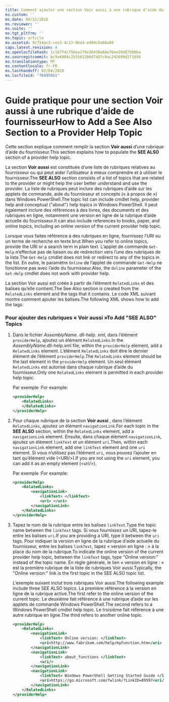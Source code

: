 ```yaml
---
title: Comment ajouter une section Voir aussi à une rubrique d’aide du fournisseur | Microsoft Docs
ms.custom: ''
ms.date: 09/12/2016
ms.reviewer: ''
ms.suite: ''
ms.tgt_pltfrm: ''
ms.topic: article
ms.assetid: 9c754ac3-cee3-4c13-9bad-e499c8a68a09
caps.latest.revision: 4
ms.openlocfilehash: 1c1b7f4cf56ea2f9e30438a60e7bee29d87b80ba
ms.sourcegitcommit: bc9a4904c2b1561386d748fc9ac242699d2f1694
ms.translationtype: MT
ms.contentlocale: fr-FR
ms.lasthandoff: 02/04/2020
ms.locfileid: "76995951"
---
```

# <a name="how-to-add-a-see-also-section-to-a-provider-help-topic"></a><span data-ttu-id="dd9d1-102">Guide pratique pour une section Voir aussi à une rubrique d’aide de fournisseur</span><span class="sxs-lookup"><span data-stu-id="dd9d1-102">How to Add a See Also Section to a Provider Help Topic</span></span>

<span data-ttu-id="dd9d1-103">Cette section explique comment remplir la section **Voir aussi** d’une rubrique d’aide du fournisseur.</span><span class="sxs-lookup"><span data-stu-id="dd9d1-103">This section explains how to populate the **SEE ALSO** section of a provider help topic.</span></span>

<span data-ttu-id="dd9d1-104">La section **Voir aussi** est constituée d’une liste de rubriques relatives au fournisseur ou qui peut aider l’utilisateur à mieux comprendre et à utiliser le fournisseur.</span><span class="sxs-lookup"><span data-stu-id="dd9d1-104">The **SEE ALSO** section consists of a list of topics that are related to the provider or might help the user better understand and use the provider.</span></span> <span data-ttu-id="dd9d1-105">La liste de rubriques peut inclure des rubriques d’aide sur les applets de commande, aide du fournisseur et concepts (« à propos de ») dans Windows PowerShell.</span><span class="sxs-lookup"><span data-stu-id="dd9d1-105">The topic list can include cmdlet help, provider help and conceptual ("about") help topics in Windows PowerShell.</span></span> <span data-ttu-id="dd9d1-106">Il peut également inclure des références à des livres, des documents et des rubriques en ligne, notamment une version en ligne de la rubrique d’aide actuelle du fournisseur.</span><span class="sxs-lookup"><span data-stu-id="dd9d1-106">It can also include references to books, paper, and online topics, including an online version of the current provider help topic.</span></span>

<span data-ttu-id="dd9d1-107">Lorsque vous faites référence à des rubriques en ligne, fournissez l’URI ou un terme de recherche en texte brut.</span><span class="sxs-lookup"><span data-stu-id="dd9d1-107">When you refer to online topics, provide the URI or a search term in plain text.</span></span> <span data-ttu-id="dd9d1-108">L’applet de commande `Get-Help` n’effectue pas de liaison ou de redirection vers l’une des rubriques de la liste.</span><span class="sxs-lookup"><span data-stu-id="dd9d1-108">The `Get-Help` cmdlet does not link or redirect to any of the topics in the list.</span></span> <span data-ttu-id="dd9d1-109">En outre, le paramètre `Online` de l’applet de commande `Get-Help` ne fonctionne pas avec l’aide du fournisseur.</span><span class="sxs-lookup"><span data-stu-id="dd9d1-109">Also, the `Online` parameter of the `Get-Help` cmdlet does not work with provider help.</span></span>

<span data-ttu-id="dd9d1-110">La section Voir aussi est créée à partir de l’élément `RelatedLinks` et des balises qu’elle contient.</span><span class="sxs-lookup"><span data-stu-id="dd9d1-110">The See Also section is created from the `RelatedLinks` element and the tags that it contains.</span></span> <span data-ttu-id="dd9d1-111">Le code XML suivant montre comment ajouter les balises.</span><span class="sxs-lookup"><span data-stu-id="dd9d1-111">The following XML shows how to add the tags.</span></span>

### <a name="to-add-see-also-topics"></a><span data-ttu-id="dd9d1-112">Pour ajouter des rubriques « Voir aussi »</span><span class="sxs-lookup"><span data-stu-id="dd9d1-112">To Add "SEE ALSO" Topics</span></span>

1. <span data-ttu-id="dd9d1-113">Dans le fichier *AssemblyName*. dll-help. xml, dans l’élément `providerHelp`, ajoutez un élément `RelatedLinks`.</span><span class="sxs-lookup"><span data-stu-id="dd9d1-113">In the *AssemblyName*.dll-help.xml file, within the `providerHelp` element, add a `RelatedLinks` element.</span></span> <span data-ttu-id="dd9d1-114">L’élément `RelatedLinks` doit être le dernier élément de l’élément `providerHelp`.</span><span class="sxs-lookup"><span data-stu-id="dd9d1-114">The `RelatedLinks` element should be the last element in the `providerHelp` element.</span></span> <span data-ttu-id="dd9d1-115">Un seul élément `RelatedLinks` est autorisé dans chaque rubrique d’aide du fournisseur.</span><span class="sxs-lookup"><span data-stu-id="dd9d1-115">Only one `RelatedLinks` element is permitted in each provider help topic.</span></span>

   <span data-ttu-id="dd9d1-116">Par exemple :</span><span class="sxs-lookup"><span data-stu-id="dd9d1-116">For example:</span></span>

    ```xml
    <providerHelp>
        <RelatedLinks>
        </RelatedLinks>
    </providerHelp>
    ```

2. <span data-ttu-id="dd9d1-117">Pour chaque rubrique de la section **Voir aussi** , dans l’élément `RelatedLinks`, ajoutez un élément `navigationLink`.</span><span class="sxs-lookup"><span data-stu-id="dd9d1-117">For each topic in the **SEE ALSO** section, within the `RelatedLinks` element, add a `navigationLink` element.</span></span> <span data-ttu-id="dd9d1-118">Ensuite, dans chaque élément `navigationLink`, ajoutez un élément `linkText` et un élément `uri`.</span><span class="sxs-lookup"><span data-stu-id="dd9d1-118">Then, within each `navigationLink` element, add one `linkText` element and one `uri` element.</span></span> <span data-ttu-id="dd9d1-119">Si vous n’utilisez pas l’élément `uri`, vous pouvez l’ajouter en tant qu’élément vide (\<URI/>).</span><span class="sxs-lookup"><span data-stu-id="dd9d1-119">If you are not using the `uri` element, you can add it as an empty element (\<uri/>).</span></span>

   <span data-ttu-id="dd9d1-120">Par exemple :</span><span class="sxs-lookup"><span data-stu-id="dd9d1-120">For example:</span></span>

    ```xml
    <providerHelp>
        <RelatedLinks>
            <navigationLink>
                <linkText> </linkText>
                <uri> </uri>
            </navigationLink>
        </RelatedLinks>
    </providerHelp>
    ```

3. <span data-ttu-id="dd9d1-121">Tapez le nom de la rubrique entre les balises `linkText`.</span><span class="sxs-lookup"><span data-stu-id="dd9d1-121">Type the topic name between the `linkText` tags.</span></span> <span data-ttu-id="dd9d1-122">Si vous fournissez un URI, tapez-le entre les balises `uri`.</span><span class="sxs-lookup"><span data-stu-id="dd9d1-122">If you are providing a URI, type it between the `uri` tags.</span></span> <span data-ttu-id="dd9d1-123">Pour indiquer la version en ligne de la rubrique d’aide actuelle du fournisseur, entre les balises `linkText`, tapez « version en ligne : » à la place du nom de la rubrique.</span><span class="sxs-lookup"><span data-stu-id="dd9d1-123">To indicate the online version of the current provider help topic, between the `linkText` tags, type "Online version:" instead of the topic name.</span></span> <span data-ttu-id="dd9d1-124">En règle générale, le lien « version en ligne : » est la première rubrique de la liste de rubriques Voir aussi.</span><span class="sxs-lookup"><span data-stu-id="dd9d1-124">Typically, the "Online version:" link is the first topic in the SEE ALSO topic list.</span></span>

   <span data-ttu-id="dd9d1-125">L’exemple suivant inclut trois rubriques Voir aussi.</span><span class="sxs-lookup"><span data-stu-id="dd9d1-125">The following example include three SEE ALSO topics.</span></span> <span data-ttu-id="dd9d1-126">La première référence à la version en ligne de la rubrique active.</span><span class="sxs-lookup"><span data-stu-id="dd9d1-126">The first refer to the online version of the current topic.</span></span> <span data-ttu-id="dd9d1-127">Le deuxième fait référence à une rubrique d’aide sur les applets de commande Windows PowerShell.</span><span class="sxs-lookup"><span data-stu-id="dd9d1-127">The second refers to a Windows PowerShell cmdlet help topic.</span></span> <span data-ttu-id="dd9d1-128">Le troisième fait référence à une autre rubrique en ligne.</span><span class="sxs-lookup"><span data-stu-id="dd9d1-128">The third refers to another online topic.</span></span>

    ```xml
    <providerHelp>
        <RelatedLinks>
            <navigationLink>
                <linkText> Online version: </linkText>
                <uri>http://www.fabrikam.com/help/myFunction.htm</uri>
            </navigationLink>
            <navigationLink>
                <linkText> about_functions </linkText>
                <uri/>
            </navigationLink>
            <navigationLink>
                <linkText> Windows PowerShell Getting Started Guide </linkText>
                <uri>https://go.microsoft.com/fwlink/?LinkID=89597<uri/>
            </navigationLink>
        </RelatedLinks>
    </providerHelp>
    ```
